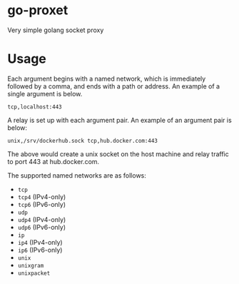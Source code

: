 # go-proxet
 Very simple golang socket proxy
# Usage
Each argument begins with a named network, which is immediately followed by a comma, and ends with a path or address. An example of a single argument is below.
```
tcp,localhost:443
```
A relay is set up with each argument pair. An example of an argument pair is below:
```
unix,/srv/dockerhub.sock tcp,hub.docker.com:443
```
The above would create a unix socket on the host machine and relay traffic to port 443 at hub.docker.com.

The supported named networks are as follows:
 * ```tcp```
 * ```tcp4``` (IPv4-only)
 * ```tcp6``` (IPv6-only)
 * ```udp```
 * ```udp4``` (IPv4-only)
 * ```udp6``` (IPv6-only)
 * ```ip```
 * ```ip4``` (IPv4-only)
 * ```ip6``` (IPv6-only)
 * ```unix```
 * ```unixgram```
 * ```unixpacket```